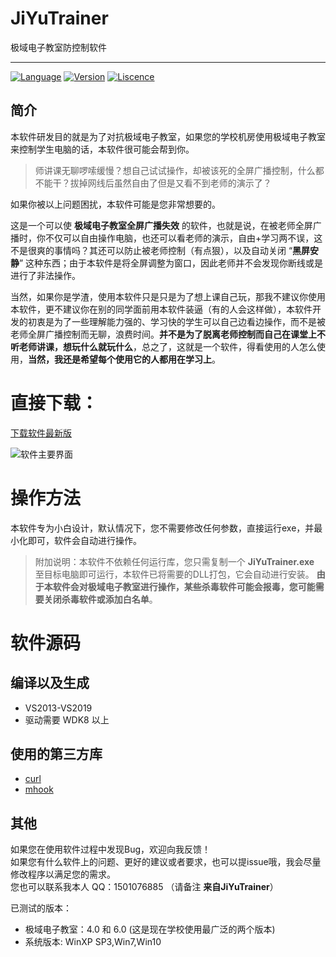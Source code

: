 # JiYuTrainer
极域电子教室防控制软件

---

[![Language](https://img.shields.io/badge/language-C++-blue.svg)](JiYuKiller)
[![Version](https://img.shields.io/badge/version-1.6-greeb.svg)](JiYuKiller)
[![Liscence](https://img.shields.io/badge/liscence-MIT-orange.svg)](JiYuKiller)

简介
---

本软件研发目的就是为了对抗极域电子教室，如果您的学校机房使用极域电子教室来控制学生电脑的话，本软件很可能会帮到你。

> 师讲课无聊啰嗦缓慢？想自己试试操作，却被该死的全屏广播控制，什么都不能干？拔掉网线后虽然自由了但是又看不到老师的演示了？

如果你被以上问题困扰，本软件可能是您非常想要的。

这是一个可以使 **极域电子教室全屏广播失效** 的软件，也就是说，在被老师全屏广播时，你不仅可以自由操作电脑，也还可以看老师的演示，自由+学习两不误，这不是很爽的事情吗？其还可以防止被老师控制（有点狠），以及自动关闭 “**黑屏安静**” 这种东西；由于本软件是将全屏调整为窗口，因此老师并不会发现你断线或是进行了非法操作。

当然，如果你是学渣，使用本软件只是只是为了想上课自己玩，那我不建议你使用本软件，更不建议你在别的同学面前用本软件装逼（有的人会这样做），本软件开发的初衷是为了一些理解能力强的、学习快的学生可以自己边看边操作，而不是被老师全屏广播控制而无聊，浪费时间。**并不是为了脱离老师控制而自己在课堂上不听老师讲课，想玩什么就玩什么**，总之了，这就是一个软件，得看使用的人怎么使用，**当然，我还是希望每个使用它的人都用在学习上**。

# 直接下载：

[下载软件最新版](https://github.com/717021/JiYuTrainer/blob/master/Release/JiYuTrainer.exe) 

![软件主要界面](https://raw.githubusercontent.com/717021/JiYuTrainer/master/ScreenShots.png)

# 操作方法

本软件专为小白设计，默认情况下，您不需要修改任何参数，直接运行exe，并最小化即可，软件会自动进行操作。

> 附加说明：本软件不依赖任何运行库，您只需复制一个 **JiYuTrainer.exe** 至目标电脑即可运行，本软件已将需要的DLL打包，它会自动进行安装。 **由于本软件会对极域电子教室进行操作，某些杀毒软件可能会报毒，您可能需要关闭杀毒软件或添加白名单**。

# 软件源码

编译以及生成
---

* VS2013-VS2019
* 驱动需要 WDK8 以上


使用的第三方库
---

- [curl](https://github.com/curl/curl)
- [mhook](https://github.com/martona/mhook)

其他
---
如果您在使用软件过程中发现Bug，欢迎向我反馈！<br>
如果您有什么软件上的问题、更好的建议或者要求，也可以提issue哦，我会尽量修改程序以满足您的需求。 <br>
您也可以联系我本人 QQ：1501076885 （请备注 **来自JiYuTrainer**）<br>

已测试的版本：
* 极域电子教室：4.0 和 6.0 (这是现在学校使用最广泛的两个版本)
* 系统版本: WinXP SP3,Win7,Win10
